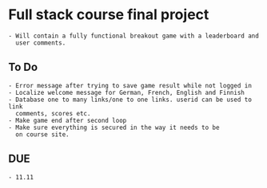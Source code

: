 # Full stack course final project
	- Will contain a fully functional breakout game with a leaderboard and
	  user comments.
## To Do
	- Error message after trying to save game result while not logged in
	- Localize welcome message for German, French, English and Finnish
	- Database one to many links/one to one links. userid can be used to link
	  comments, scores etc.
	- Make game end after second loop
	- Make sure everything is secured in the way it needs to be
	  on course site.

## DUE
	- 11.11
